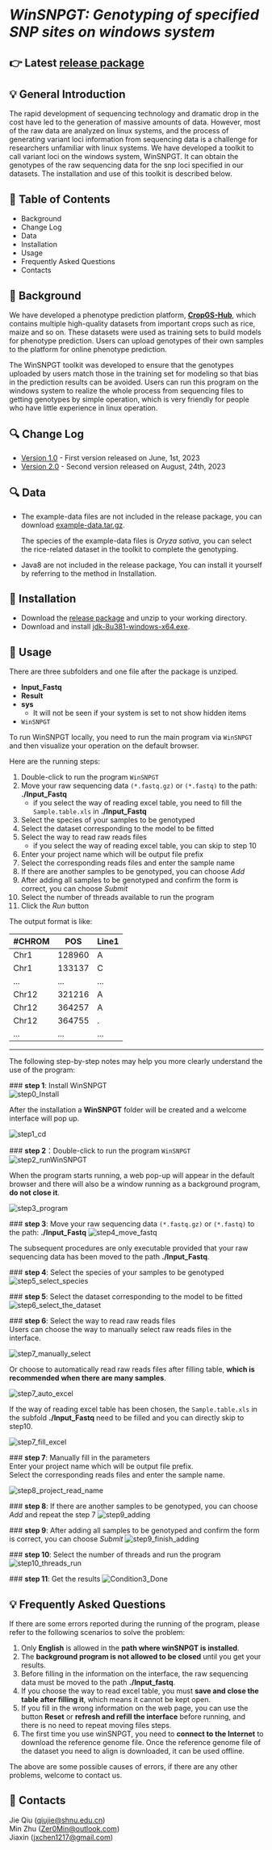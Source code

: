 # ___WinSNPGT: Genotyping of specified SNP sites on windows system___

## 👉 Latest [release package](https://github.com/Min-Zer0/WinSNPGT/raw/install.package/WinSNPGT.exe?download=)


## 💡 General Introduction
The rapid development of sequencing technology and dramatic drop in the cost have led to the generation of massive amounts of data. However, most of the raw data are analyzed on linux systems, and the process of generating variant loci information from sequencing data is a challenge for researchers unfamiliar with linux systems. We have developed a toolkit to call variant loci on the windows system, WinSNPGT. It can obtain the genotypes of the raw sequencing data for the snp loci specified in our datasets. The installation and use of this toolkit is described below.

## 📘 Table of Contents

- Background
- Change Log
- Data
- Installation
- Usage
- Frequently Asked Questions
- Contacts

## 🧾 Background
We have developed a phenotype prediction platform, **[CropGS-Hub](https://iagr.genomics.cn/CropGS/#/)**, which contains multiple high-quality datasets from important crops such as rice, maize and so on. These datasets were used as training sets to build models for phenotype prediction. Users can upload genotypes of their own samples to the platform for online phenotype prediction.

The WinSNPGT toolkit was developed to ensure that the genotypes uploaded by users match those in the training set for modeling so that bias in the prediction results can be avoided. Users can run this program on the windows system to realize the whole process from sequencing files to getting genotypes by simple operation, which is very friendly for people who have little experience in linux operation.

## 🔍 Change Log
- [Version 1.0](https://github.com/JessieChen7/WinSNPGT) - First version released on June, 1st, 2023
- [Version 2.0](https://github.com/Min-Zer0/WinSNPGT) - Second version released on August, 24th, 2023

## 🔍 Data
- The example-data files are not included in the release package, you can download [example-data.tar.gz](https://figshare.com/articles/dataset/WinSNPGT_example_data/23365061).

	The species of the example-data files is *Oryza sativa*, you can select the rice-related dataset in the toolkit to complete the genotyping.

- Java8 are not included in the release package, You can install it yourself by referring to the method in Installation.

## 🌟 Installation
- Download the [release package](https://github.com/JessieChen7/WinSNPGT/raw/installation_package/WinSNPGT.exe) and unzip to your working directory.
- Download and install [jdk-8u381-windows-x64.exe](https://www.oracle.com/java/technologies/downloads/#java8-windows).
  
## 🌟 Usage
There are three subfolders and one file after the package is unziped.

- **Input_Fastq**
- **Result**
- **sys**
	- It will not be seen if your system is set to not show hidden items
- `WinSNPGT`

To run WinSNPGT locally, you need to run the main program via `WinSNPGT` and then visualize your operation on the default browser.

Here are the running steps:

1. Double-click to run the program `WinSNPGT`
2. Move your raw sequencing data `(*.fastq.gz)` or `(*.fastq)` to the path: **./Input_Fastq**
	- if you select the way of reading excel table, you need to fill the `Sample.table.xls` in  **./Input_Fastq**
3. Select the species of your samples to be genotyped
4. Select the dataset corresponding to the model to be fitted
5. Select the way to read raw reads files 
	- if you select the way of reading excel table, you can skip to step 10
6. Enter your project name which will be output file prefix
7. Select the corresponding reads files and enter the sample name
8. If there are another samples to be genotyped, you can choose *Add*
9. After adding all samples to be genotyped and confirm the form is correct, you can choose *Submit*
10. Select the number of threads available to run the program
11. Click the *Run* button

The output format is like:

\#CHROM|POS|Line1
---|---|---
Chr1|128960|A
Chr1|133137|C
...|...|...
Chr12|321216|A
Chr12|364257|A
Chr12|364755|.
...|...|...

---
The following step-by-step notes may help you more clearly understand the use of the program:

\### **step 1**: Install WinSNPGT  
![step0_Install](https://github.com/JessieChen7/Image/blob/main/0824SNPGT/step0_Install.png)

After the installation a **WinSNPGT** folder will be created and a welcome interface will pop up.

![step1_cd](https://github.com/JessieChen7/Image/blob/main/0824SNPGT/step1_cd.png)

\### **step 2**：Double-click to run the program `WinSNPGT`  
![step2_runWinSNPGT](https://github.com/JessieChen7/Image/blob/main/0824SNPGT/step2_runWinSNPGT.png)  

When the program starts running, a web pop-up will appear in the default browser and there will also be a window running as a background program, **do not close it**.

![step3_program](https://github.com/JessieChen7/Image/blob/main/0824SNPGT/step3_program.png)

\### **step 3**: Move your raw sequencing data `(*.fastq.gz)` or `(*.fastq)` to the path: **./Input_Fastq**
![step4_move_fastq](https://github.com/JessieChen7/Image/blob/main/0824SNPGT/step4_move_fastq.png)

The subsequent procedures are only executable provided that your raw sequencing data has been moved to the path **./Input_Fastq**.

\### **step 4**: Select the species of your samples to be genotyped  
![step5_select_species](https://github.com/JessieChen7/Image/blob/main/0824SNPGT/step5_select_species.png)

\### **step 5**: Select the dataset corresponding to the model to be fitted  
![step6_select_the_dataset](https://github.com/JessieChen7/Image/blob/main/0824SNPGT/step6_select_the_dataset.png)


\### **step 6**: Select the way to read raw reads files  
Users can choose the way to manually select raw reads files in the interface.

![step7_manually_select](https://github.com/JessieChen7/Image/blob/main/0824SNPGT/step7_manually_select.png)

Or choose to automatically read raw reads files after filling table, **which is recommended when there are many samples**.

![step7_auto_excel](https://github.com/JessieChen7/Image/blob/main/0824SNPGT/step7_auto_excel.png)


If the way of reading excel table has been chosen, the `Sample.table.xls` in the subfold **./Input_Fastq** need to be filled and you can directly skip to step10.

![step7_fill_excel](https://github.com/JessieChen7/Image/blob/main/0824SNPGT/step7_fill_excel.png)

\### **step 7**: Manually fill in the parameters  
Enter your project name which will be output file prefix.  
Select the corresponding reads files and enter the sample name.

![step8_project_read_name](https://github.com/JessieChen7/Image/blob/main/0824SNPGT/step8_project_read_name.png)


\### **step 8**: If there are another samples to be genotyped, you can choose *Add* and repeat the step 7
![step9_adding](https://github.com/JessieChen7/Image/blob/main/0824SNPGT/step9_adding.png)

\### **step 9**: After adding all samples to be genotyped and confirm the form is correct, you can choose *Submit*
![step9_finish_adding](https://github.com/JessieChen7/Image/blob/main/0824SNPGT/step9_finish_adding.png)

\### **step 10**: Select the number of threads and run the program
![step10_threads_run](https://github.com/JessieChen7/Image/blob/main/0824SNPGT/step10_threads_run.png)

\### **step 11**: Get the results
![Condition3_Done](https://github.com/JessieChen7/Image/blob/main/0824SNPGT/Condition3_Done.png)



## 💡 Frequently Asked Questions
If there are some errors reported during the running of the program, please refer to the following scenarios to solve the problem:

1. Only **English** is allowed in the **path where winSNPGT is installed**.
2. The **background program is not allowed to be closed** until you get your results.
3. Before filling in the information on the interface, the raw sequencing data must be moved to the path **./Input_fastq**.
4. If you choose the way to read excel table, you must **save and close the table after filling it**, which means it cannot be kept open.
5. If you fill in the wrong information on the web page, you can use the button **Reset** or **refresh and refill the interface** before running, and there is no need to repeat moving files steps.
6. The first time you use winSNPGT, you need to **connect to the Internet** to download the reference genome file. Once the reference genome file of the dataset you need to align is downloaded, it can be used offline.

The above are some possible causes of errors, if there are any other problems, welcome to contact us.

## 👥 Contacts
Jie Qiu (qiujie@shnu.edu.cn)  
Min Zhu (Zer0Min@outlook.com)  
Jiaxin (jxchen1217@gmail.com)
